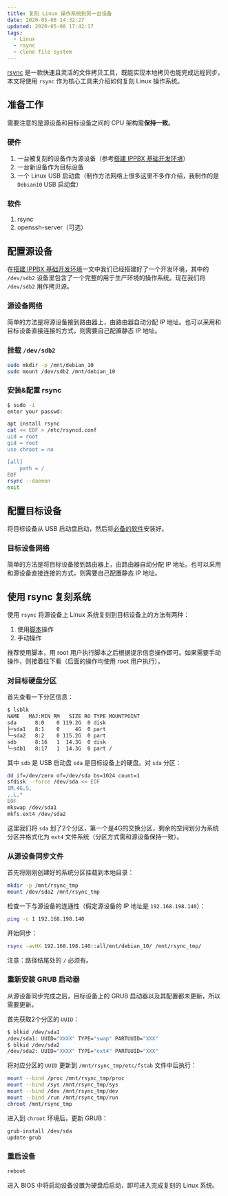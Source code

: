 ```yaml
---
title: 复刻 Linux 操作系统到另一台设备
date: 2020-05-08 14:32:27
updated: 2020-05-08 17:42:17
tags:
  - Linux
  - rsync
  - clone file system
---
```


[rsync](https://rsync.samba.org/) 是一款快速且灵活的文件拷贝工具，既能实现本地拷贝也能完成远程同步。本文将使用 `rsync` 作为核心工具来介绍如何复刻 Linux 操作系统。

<!--more-->

## 准备工作

需要注意的是源设备和目标设备之间的 CPU 架构需**保持一致**。

### 硬件

1. 一台被复刻的设备作为源设备（参考[搭建 IPPBX 基础开发环境](/2020/05/06/搭建-IPPBX-基础开发环境)）
2. 一台新设备作为目标设备
3. 一个 Linux USB 启动盘（制作方法网络上很多这里不多作介绍，我制作的是 `Debian10` USB 启动盘）

### 软件

1. rsync
2. openssh-server（可选）

## 配置源设备

在[搭建 IPPBX 基础开发环境](/2020/05/06/搭建-IPPBX-基础开发环境)一文中我们已经搭建好了一个开发环境，其中的 `/dev/sdb2` 设备里包含了一个完整的用于生产环境的操作系统。现在我们将 `/dev/sdb2` 用作拷贝源。

### 源设备网络

简单的方法是将源设备接到路由器上，由路由器自动分配 IP 地址。也可以采用和目标设备直接连接的方式，则需要自己配置静态 IP 地址。

### 挂载 `/dev/sdb2`

```bash
sudo mkdir -p /mnt/debian_10
sudo mount /dev/sdb2 /mnt/debian_10
```

### 安装&配置 rsync

```bash
$ sudo -i
enter your passwd:

apt install rsync
cat << EOF > /etc/rsyncd.conf
uid = root
gid = root
use chroot = no

[all]
    path = /
EOF
rsync --daemon
exit
```

## 配置目标设备

将目标设备从 USB 启动盘启动，然后将[必备的软件](#软件)安装好。

### 目标设备网络

简单的方法是将目标设备接到路由器上，由路由器自动分配 IP 地址。也可以采用和源设备直接连接的方式，则需要自己配置静态 IP 地址。

## 使用 rsync 复刻系统

使用 `rsync` 将源设备上 Linux 系统复刻到目标设备上的方法有两种：

1. 使用[脚本](https://gist.github.com/ClarenceYk/d79d486097350a48ff653ccd028064c8)操作
2. 手动操作

推荐使用脚本，用 root 用户执行脚本之后根据提示信息操作即可。如果需要手动操作，则接着往下看（后面的操作均使用 root 用户执行）。

### 对目标硬盘分区

首先查看一下分区信息：

```bash
$ lsblk
NAME   MAJ:MIN RM   SIZE RO TYPE MOUNTPOINT
sda      8:0    0 119.2G  0 disk
├─sda1   8:1    0     4G  0 part
└─sda2   8:2    0 115.2G  0 part
sdb      8:16   1  14.3G  0 disk
└─sdb1   8:17   1  14.3G  0 part /
```

其中 `sdb` 是 USB 启动盘 `sda` 是目标设备上的硬盘。对 `sda` 分区：

```bash
dd if=/dev/zero of=/dev/sda bs=1024 count=1
sfdisk --force /dev/sda << EOF
1M,4G,S,
,,L,*
EOF
mkswap /dev/sda1
mkfs.ext4 /dev/sda2
```

这里我们将 `sda` 划了2个分区，第一个是4G的交换分区，剩余的空间划分为系统分区并格式化为 `ext4` 文件系统（分区方式需和源设备保持一致）。

### 从源设备同步文件

首先将刚刚创建好的系统分区挂载到本地目录：

```bash
mkdir -p /mnt/rsync_tmp
mount /dev/sda2 /mnt/rsync_tmp
```

检查一下与源设备的连通性（假定源设备的 IP 地址是 `192.168.198.140`）：

```bash
ping -c 1 192.168.198.140
```

开始同步：

```bash
rsync -avHX 192.168.198.140::all/mnt/debian_10/ /mnt/rsync_tmp/
```

注意：路径结尾处的 `/` 必须有。

### 重新安装 GRUB 启动器

从源设备同步完成之后，目标设备上的 GRUB 启动器以及其配置都未更新，所以需要更新。

首先获取2个分区的 `UUID`：

```bash
$ blkid /dev/sda1
/dev/sda1: UUID="XXXX" TYPE="swap" PARTUUID="XXX"
$ blkid /dev/sda2
/dev/sda2: UUID="XXXX" TYPE="ext4" PARTUUID="XXX"
```

将对应分区的 `UUID` 更新到 `/mnt/rsync_tmp/etc/fstab` 文件中后执行：

```bash
mount --bind /proc /mnt/rsync_tmp/proc
mount --bind /sys /mnt/rsync_tmp/sys
mount --bind /dev /mnt/rsync_tmp/dev
mount --bind /run /mnt/rsync_tmp/run
chroot /mnt/rsync_tmp
```

进入到 `chroot` 环境后，更新 GRUB：

```bash
grub-install /dev/sda
update-grub
```

### 重启设备

```bash
reboot
```

进入 BIOS 中将启动设备设置为硬盘后启动，即可进入完成复刻的 Linux 系统。
